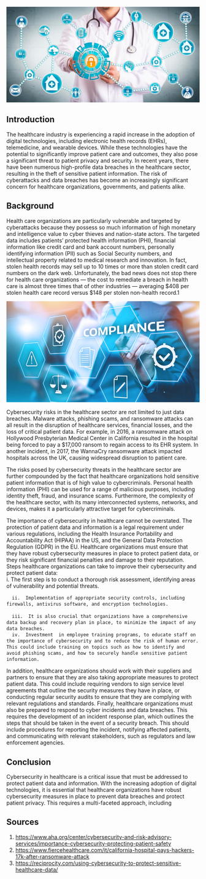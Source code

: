 ![](/images/cyber_security.jpeg)

## Introduction

The healthcare industry is experiencing a rapid increase in the adoption of digital technologies, including electronic health records (EHRs), telemedicine, and wearable devices. While these technologies have the potential to significantly improve patient care and outcomes, they also pose a significant threat to patient privacy and security. In recent years, there have been numerous high-profile data breaches in the healthcare sector, resulting in the theft of sensitive patient information. The risk of cyberattacks and data breaches has become an increasingly significant concern for healthcare organizations, governments, and patients alike.

## Background

Health care organizations are particularly vulnerable and targeted by cyberattacks because they possess so much information of high monetary and intelligence value to cyber thieves and nation-state actors. The targeted data includes patients’ protected health information (PHI), financial information like credit card and bank account numbers, personally identifying information (PII) such as Social Security numbers, and intellectual property related to medical research and innovation.
In fact, stolen health records may sell up to 10 times or more than stolen credit card numbers on the dark web. Unfortunately, the bad news does not stop there for health care organizations — the cost to remediate a breach in health care is almost three times that of other industries — averaging $408 per stolen health care record versus $148 per stolen non-health record.1

![](/images/cyber-security-compliance.jpeg)

Cybersecurity risks in the healthcare sector are not limited to just data breaches. Malware attacks, phishing scams, and ransomware attacks can all result in the disruption of healthcare services, financial losses, and the loss of critical patient data. For example, in 2016, a ransomware attack on Hollywood Presbyterian Medical Center in California resulted in the hospital being forced to pay a $17,000 ransom to regain access to its EHR system. In another incident, in 2017, the WannaCry ransomware attack impacted hospitals across the UK, causing widespread disruption to patient care.


The risks posed by cybersecurity threats in the healthcare sector are further compounded by the fact that healthcare organizations hold sensitive patient information that is of high value to cybercriminals. Personal health information (PHI) can be used for a range of malicious purposes, including identity theft, fraud, and insurance scams. Furthermore, the complexity of the healthcare sector, with its many interconnected systems, networks, and devices, makes it a particularly attractive target for cybercriminals.


The importance of cybersecurity in healthcare cannot be overstated. The protection of patient data and information is a legal requirement under various regulations, including the Health Insurance Portability and Accountability Act (HIPAA) in the US, and the General Data Protection Regulation (GDPR) in the EU. Healthcare organizations must ensure that they have robust cybersecurity measures in place to protect patient data, or they risk significant financial penalties and damage to their reputation.   
Steps healthcare organizations can  take to improve their cybersecurity and protect patient data:   
      i.  The first step is to conduct a thorough risk assessment, identifying areas of vulnerability and potential threats. 
      
      ii.  Implementation of appropriate security controls, including firewalls, antivirus software, and encryption technologies.  
      
      iii.  It is also crucial that organizations have a comprehensive data backup and recovery plan in place, to minimize the impact of any data breaches.  
      iv.  Investment  in employee training programs, to educate staff on the importance of cybersecurity and to reduce the risk of human error. This could include training on topics such as how to identify and avoid phishing scams, and how to securely handle sensitive patient information.  
In addition, healthcare organizations should work with their suppliers and partners to ensure that they are also taking appropriate measures to protect patient data. This could include requiring vendors to sign service level agreements that outline the security measures they have in place, or conducting regular security audits to ensure that they are complying with relevant regulations and standards.
Finally, healthcare organizations must also be prepared to respond to cyber incidents and data breaches. This requires the development of an incident response plan, which outlines the steps that should be taken in the event of a security breach. This should include procedures for reporting the incident, notifying affected patients, and communicating with relevant stakeholders, such as regulators and law enforcement agencies.

## Conclusion  

Cybersecurity in healthcare is a critical issue that must be addressed to protect patient data and information. With the increasing adoption of digital technologies, it is essential that healthcare organizations have robust cybersecurity measures in place to prevent data breaches and protect patient privacy. This requires a multi-faceted approach, including

## Sources
1. https://www.aha.org/center/cybersecurity-and-risk-advisory-services/importance-cybersecurity-protecting-patient-safety
2. https://www.fiercehealthcare.com/it/california-hospital-pays-hackers-17k-after-ransomware-attack
3. https://reciprocity.com/using-cybersecurity-to-protect-sensitive-healthcare-data/
 
